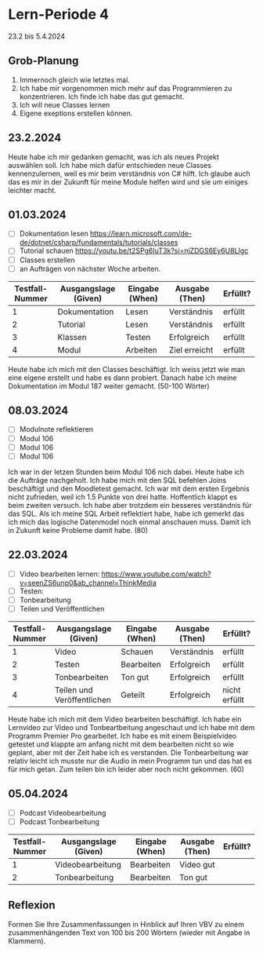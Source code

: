# Lern-Periode 4

23.2 bis 5.4.2024

## Grob-Planung

1. Immernoch gleich wie letztes mal.
2. Ich habe mir vorgenommen mich mehr auf das Programmieren zu konzentrieren. Ich finde ich habe das gut gemacht.
3. Ich will neue Classes lernen
4. Eigene exeptions erstellen können.

## 23.2.2024

Heute habe ich mir gedanken gemacht, was ich als neues Projekt auswählen soll. Ich habe mich dafür entschieden 
neue Classes kennenzulernen, weil es mir beim verständnis von C# hilft. Ich glaube auch das es mir in der Zukunft für meine Module helfen wird und sie um einiges leichter macht.

## 01.03.2024

- [ ] Dokumentation lesen https://learn.microsoft.com/de-de/dotnet/csharp/fundamentals/tutorials/classes
- [ ] Tutorial schauen https://youtu.be/t2SPg6IuT3k?si=njZDGS6Ey6U8LIgc
- [ ] Classes erstellen 
- [ ] an Aufträgen von nächster Woche arbeiten.

| Testfall-Nummer | Ausgangslage (Given) | Eingabe (When) | Ausgabe (Then) | Erfüllt? |
| --------------- | -------------------- | -------------- | -------------- | -------- |
| 1               |   Dokumentation      |  Lesen         |   Verständnis  |      erfüllt    |
| 2               |   Tutorial           |  Lesen         |   Verständnis  |     erfüllt     |
| 3               |    Klassen           |  Testen        |    Erfolgreich |     erfüllt     |
| 4               |    Modul             |  Arbeiten      | Ziel erreicht  |     erfüllt      |

Heute habe ich mich mit den Classes beschäftigt. Ich weiss jetzt wie man eine eigene erstellt und habe es dann probiert. Danach habe ich meine Dokumentation im Modul 187 weiter gemacht. (50-100 Wörter)

## 08.03.2024
- [ ] Modulnote reflektieren
- [ ] Modul 106
- [ ]  Modul 106
- [ ]   Modul 106

Ich war in der letzen Stunden beim Modul 106 nich dabei. Heute habe ich die Aufträge nachgeholt. Ich habe mich mit den SQL befehlen Joins beschäftigt und den Moodletest gemacht. Ich war mit dem ersten Ergebnis nicht zufrieden, weil ich 1.5 Punkte von drei hatte. Hoffentlich klappt es beim zweiten versuch. Ich habe aber trotzdem ein besseres verständnis für das SQL. Als ich meine SQL Arbeit reflektiert habe, habe ich gemerkt das ich mich das logische Datenmodel noch einmal anschauen muss. Damit ich in Zukunft keine Probleme damit habe. (80)
## 22.03.2024
- [ ] Video bearbeiten lernen: https://www.youtube.com/watch?v=seenZS6unp0&ab_channel=ThinkMedia
- [ ] Testen:
- [ ] Tonbearbeitung
- [ ] Teilen und Veröffentlichen

| Testfall-Nummer | Ausgangslage (Given) | Eingabe (When) | Ausgabe (Then) | Erfüllt? |
| --------------- | -------------------- | -------------- | -------------- | -------- |
| 1               |   Video    |  Schauen       |   Verständnis  |      erfüllt    |
| 2               |   Testen      |   Bearbeiten       |   Erfolgreich  | erfüllt        |
| 3               |        Tonbearbeiten  |  Ton gut      |    Erfolgreich |   erfüllt      |
| 4               |    Teilen und  Veröffentlichen   | Geteilt       | Erfolgreich  |   nicht erfüllt      |

Heute habe ich mich mit dem Video bearbeiten beschäftigt. Ich habe ein Lernvideo zur Video und Tonbeartbeitung angeschaut und ich habe mit dem Programm Premier Pro gearbeitet. Ich habe es mit einem Beispielvideo getestet und klappte am anfang nicht mit dem bearbeiten nicht so wie geplant, aber mit der Zeit habe ich es verstanden. Die Tonbearbeitung war relativ leicht ich musste nur die Audio in mein Programm tun und das hat es für mich getan. Zum teilen bin ich leider aber noch nicht gekommen. (60)

## 05.04.2024
- [ ] Podcast Videobearbeitung
- [ ] Podcast Tonbearbeitung

| Testfall-Nummer | Ausgangslage (Given) | Eingabe (When) | Ausgabe (Then) | Erfüllt? |
| --------------- | -------------------- | -------------- | -------------- | -------- |
| 1               |   Videobearbeitung  |  Bearbeiten    |   Video gut |          |
| 2               |   Tonbearbeitung   |   Bearbeiten       |   Ton gut  |        |


## Reflexion

Formen Sie Ihre Zusammenfassungen in Hinblick auf Ihren VBV zu einem zusammenhängenden Text von 100 bis 200 Wörtern (wieder mit Angabe in Klammern).
